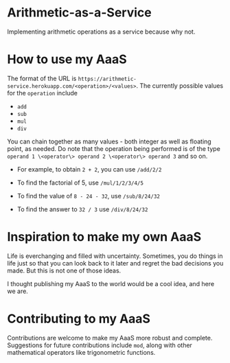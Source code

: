 # Arithmetic-as-a-Service
Implementing arithmetic operations as a service because why not.

# How to use my AaaS

The format of the URL is `https://arithmetic-service.herokuapp.com/<operation>/<values>`. The currently possible values for the `operation` include 

* `add`
* `sub`
* `mul`
* `div`

You can chain together as many values - both integer as well as floating point, as needed. Do note that the operation being performed is of the type `operand 1 \<operator\> operand 2 \<operator\> operand 3` and so on.

* For example, to obtain `2 + 2`, you can use `/add/2/2`

* To find the factorial of 5, use `/mul/1/2/3/4/5`

* To find the value of `8 - 24 - 32`, use `/sub/8/24/32`

* To find the answer to `32 / 3` use `/div/8/24/32`

# Inspiration to make my own AaaS

Life is everchanging and filled with uncertainty. Sometimes, you do things in life just so that you can look back to it later and regret the bad decisions you made. But this is not one of those ideas.

I thought publishing my AaaS to the world would be a cool idea, and here we are.

# Contributing to my AaaS

Contributions are welcome to make my AaaS more robust and complete. Suggestions for future contributions include `mod`, along with other mathematical operators like trigonometric functions.